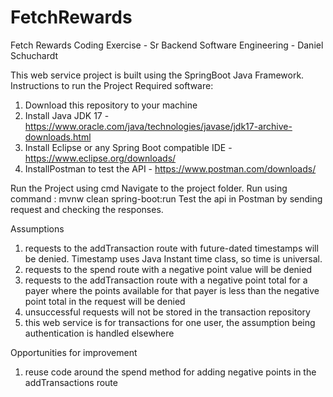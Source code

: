 # FetchRewards
Fetch Rewards Coding Exercise - Sr Backend Software Engineering - 
Daniel Schuchardt

This web service project is built using the SpringBoot Java Framework.
Instructions to run the Project
Required software:
1) Download this repository to your machine
2) Install Java JDK 17 - https://www.oracle.com/java/technologies/javase/jdk17-archive-downloads.html
3) Install Eclipse or any Spring Boot compatible IDE - https://www.eclipse.org/downloads/
4) InstallPostman to test the API - https://www.postman.com/downloads/


Run the Project using cmd
Navigate to the project folder.
Run using command : mvnw clean spring-boot:run
Test the api in Postman by sending request and checking the responses.



Assumptions
1) requests to the addTransaction route with future-dated timestamps will be denied. Timestamp uses Java Instant time class, so time is universal.
2) requests to the spend route with a negative point value will be denied
3) requests to the addTransaction route with a negative point total for a payer where the points available for that payer is less than the negative point total in the request will be denied
4) unsuccessful requests will not be stored in the transaction repository
5) this web service is for transactions for one user, the assumption being authentication is handled elsewhere








Opportunities for improvement
1) reuse code around the spend method for adding negative points in the addTransactions route
